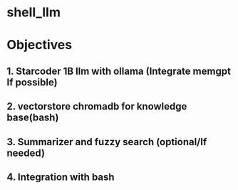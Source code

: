 # shell_llm

# Objectives
## 1. Starcoder 1B llm with ollama (Integrate memgpt If possible)
## 2. vectorstore chromadb for knowledge base(bash)
## 3. Summarizer and fuzzy search (optional/If needed)
## 4. Integration with bash

